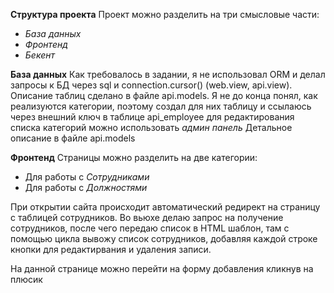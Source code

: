 __Структура проекта__
Проект можно разделить на три смысловые части:

- *База данных*
- *Фронтенд*
- *Бекент*


__База данных__
Как требовалось в задании, я не использовал ORM и делал запросы к БД через sql и connection.cursor() (web.view, api.view).
Описание таблиц сделано в файле api.models. Я не до конца понял, как реализуются категории, поэтому создал для них таблицу и ссылаюсь через внешний ключ в таблице api_employee для редактирования списка категорий можно использовать *админ панель*
Детальное описание в файле api.models

__Фронтенд__
Страницы можно разделить на две категории:
- Для работы с *Сотрудниками*
- Для работы с *Должностями*

При открытии сайта происходит автоматический редирект на страницу с таблицей сотрудников. Во вьюхе делаю запрос на получение сотрудников, после чего передаю список в HTML шаблон, там с помощью цикла вывожу список сотрудников, добавляя каждой строке кнопки для редактирвания и удаления записи. 

На данной странице можно перейти на форму добавления кликнув на плюсик
